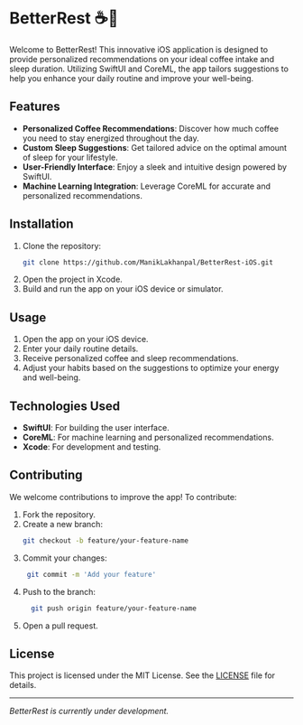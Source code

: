 # BetterRest ☕🛌

Welcome to BetterRest! This innovative iOS application is designed to provide personalized recommendations on your ideal coffee intake and sleep duration. Utilizing SwiftUI and CoreML, the app tailors suggestions to help you enhance your daily routine and improve your well-being.

## Features

- **Personalized Coffee Recommendations**: Discover how much coffee you need to stay energized throughout the day.
- **Custom Sleep Suggestions**: Get tailored advice on the optimal amount of sleep for your lifestyle.
- **User-Friendly Interface**: Enjoy a sleek and intuitive design powered by SwiftUI.
- **Machine Learning Integration**: Leverage CoreML for accurate and personalized recommendations.

## Installation

1. Clone the repository:
   ```sh
   git clone https://github.com/ManikLakhanpal/BetterRest-iOS.git
2. Open the project in Xcode.
3. Build and run the app on your iOS device or simulator.

   
## Usage

1. Open the app on your iOS device.
2. Enter your daily routine details.
3. Receive personalized coffee and sleep recommendations.
4. Adjust your habits based on the suggestions to optimize your energy and well-being.

## Technologies Used

- **SwiftUI**: For building the user interface.
- **CoreML**: For machine learning and personalized recommendations.
- **Xcode**: For development and testing.

## Contributing

We welcome contributions to improve the app! To contribute:

1. Fork the repository.
2. Create a new branch:
   ```sh
   git checkout -b feature/your-feature-name
3. Commit your changes:
   ```sh
    git commit -m 'Add your feature'
4. Push to the branch:
   ```sh
     git push origin feature/your-feature-name
5. Open a pull request.

## License

This project is licensed under the MIT License. See the [LICENSE](LICENSE) file for details.

---

*BetterRest is currently under development.*





